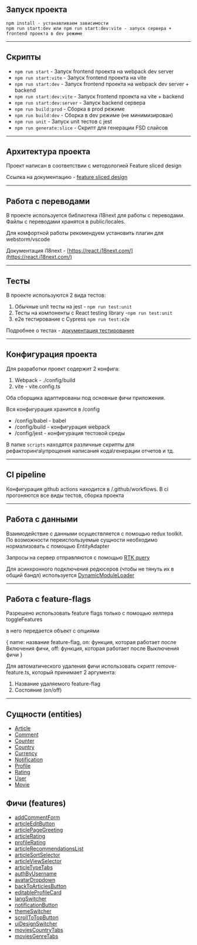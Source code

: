 ## Запуск проекта

```
npm install - устанавливаем зависимости
npm run start:dev или npm run start:dev:vite - запуск сервера + frontend проекта в dev режиме
```

----

## Скрипты

- `npm run start` - Запуск frontend проекта на webpack dev server
- `npm run start:vite` - Запуск frontend проекта на vite
- `npm run start:dev` - Запуск frontend проекта на webpack dev server + backend
- `npm run start:dev:vite` - Запуск frontend проекта на vite + backend
- `npm run start:dev:server` - Запуск backend сервера
- `npm run build:prod` - Сборка в prod режиме
- `npm run build:dev` - Сборка в dev режиме (не минимизирован)
- `npm run unit` - Запуск unit тестов с jest
- `npm run generate:slice` - Скрипт для генерации FSD слайсов

----

## Архитектура проекта

Проект написан в соответствии с методологией Feature sliced design

Ссылка на документацию - [feature sliced design](https://feature-sliced.design/docs/get-started/tutorial)

----

## Работа с переводами

В проекте используется библиотека i18next для работы с переводами.
Файлы с переводами хранятся в public/locales.

Для комфортной работы рекомендуем установить плагин для webstorm/vscode

Документация i18next - [https://react.i18next.com/](https://react.i18next.com/)

----

## Тесты

В проекте используются 2 вида тестов:

1) Обычные unit тесты на jest - `npm run test:unit`
2) Тесты на компоненты с React testing library -`npm run test:unit`
3) e2e тестирование с Cypress `npm run test:e2e`

Подробнее о тестах - [документация тестирование](/docs/tests.md)

----

## Конфигурация проекта

Для разработки проект содержит 2 конфига:

1. Webpack - ./config/build
2. vite - vite.config.ts

Оба сборщика адаптированы под основные фичи приложения.

Вся конфигурация хранится в /config

- /config/babel - babel
- /config/build - конфигурация webpack
- /config/jest - конфигурация тестовой среды

В папке `scripts` находятся различные скрипты для рефакторинга\упрощения написания кода\генерации отчетов и тд.

----

## CI pipeline

Конфигурация github actions находится в /.github/workflows.
В ci прогоняются все виды тестов, сборка проекта

----

## Работа с данными

Взаимодействие с данными осуществляется с помощью redux toolkit.
По возможности переиспользуемые сущности необходимо нормализовать с помощью EntityAdapter

Запросы на сервер отправляются с помощью [RTK query](/src/shared/api/rtkApi.ts)

Для асинхронного подключения редюсеров (чтобы не тянуть их в общий бандл) используется
[DynamicModuleLoader](/src/shared/lib/components/DynamicModuleLoader/DynamicModuleLoader.tsx)

----

## Работа с feature-flags

Разрешено использовать feature flags только с помощью хелпера toggleFeatures

в него передается объект с опциями

{
name: название feature-flag,
on: функция, которая работает после Включения фичи,
off: функция, которая работает после Выключения фичи
}

Для автоматического удаления фичи использовать скрипт remove-feature.ts, который принимает 2 аргумента:

1. Название удаляемого feature-flag
2. Состояние (on/off)

----

## Сущности (entities)

- [Article](/src/entities/Article)
- [Comment](/src/entities/Comment)
- [Counter](/src/entities/Counter)
- [Country](/src/entities/Country)
- [Currency](/src/entities/Currency)
- [Notification](/src/entities/Notification)
- [Profile](/src/entities/Profile)
- [Rating](/src/entities/Rating)
- [User](/src/entities/User)
- [Movie](/src/entities/Movie)

## Фичи (features)

- [addCommentForm](/src/features/addCommentForm)
- [articleEditButton](/src/features/articleEditButton)
- [articlePageGreeting](/src/features/articlePageGreeting)
- [articleRating](/src/features/articleRating)
- [profileRating](/src/features/profileRating)
- [articleRecommendationsList](/src/features/articleRecommendationsList)
- [articleSortSelector](/src/features/articleSortSelector)
- [articleViewSelector](/src/features/articlesViewSelector)
- [articleTypeTabs](/src/features/articleTypeTabs)
- [authByUsername](/src/features/authByUsername)
- [avatarDropdown](/src/features/avatarDropdown)
- [backToArticlesButton](/src/features/backToArticlesButton)
- [editableProfileCard](/src/features/editableProfileCard)
- [langSwitcher](/src/features/langSwitcher)
- [notificationButton](/src/features/notificationsButton)
- [themeSwitcher](/src/features/themeSwitcher)
- [scrollToTopButton](/src/features/scrollToTopButton)
- [uiDesignSwitcher](/src/features/uiDesignSwitcher)
- [moviesCountryTabs](/src/features/moviesCountryTabs)
- [moviesGenreTabs](/src/features/moviesGenreTabs)